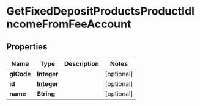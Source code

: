 

# GetFixedDepositProductsProductIdIncomeFromFeeAccount


## Properties

| Name | Type | Description | Notes |
|------------ | ------------- | ------------- | -------------|
|**glCode** | **Integer** |  |  [optional] |
|**id** | **Integer** |  |  [optional] |
|**name** | **String** |  |  [optional] |



